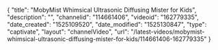 {
    "title": "MobyMist Whimsical Ultrasonic Diffusing Mister for Kids",
    "description": "",
    "channelid": "114661406",
    "videoid": "162779335",
    "date_created": "1525109520",
    "date_modified": "1525130847",
    "type": "captivate",
    "layout": "channelVideo",
    "url": "\/latest-videos\/mobymist-whimsical-ultrasonic-diffusing-mister-for-kids\/114661406-162779335"
}